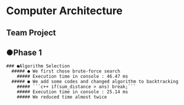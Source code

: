# Computer Architecture
## Team Project


  ##   ●Phase 1  
    ### ●Algorithm Selection  
      ##### ● We first chose brute-force search  
        ##### Execution time in console : 46.47 ms  
      ##### ● We add some codes and changed algorithm to backtracking  
        ##### ```c++ if(sum_distance > ans) break;```  
        ##### Execution time in console : 25.14 ms  
        ##### We reduced time almost twice

